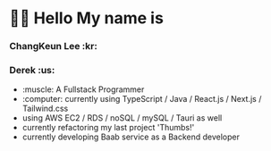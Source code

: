 <h1>🤚🏻 Hello My name is </h1>
<h3>ChangKeun Lee :kr: </h3>
<h3>Derek :us: </h3> 

<table>
<ul>
  <li>:muscle: A Fullstack Programmer</li>
  <li>:computer: currently using TypeScript / Java / React.js / Next.js / Tailwind.css</li>
  <li>using AWS EC2 / RDS / noSQL / mySQL / Tauri as well 
  <li>currently refactoring my last project 'Thumbs!' </li>
  <li>currently developing Baab service as a Backend developer</li>
</ul>
</table>
